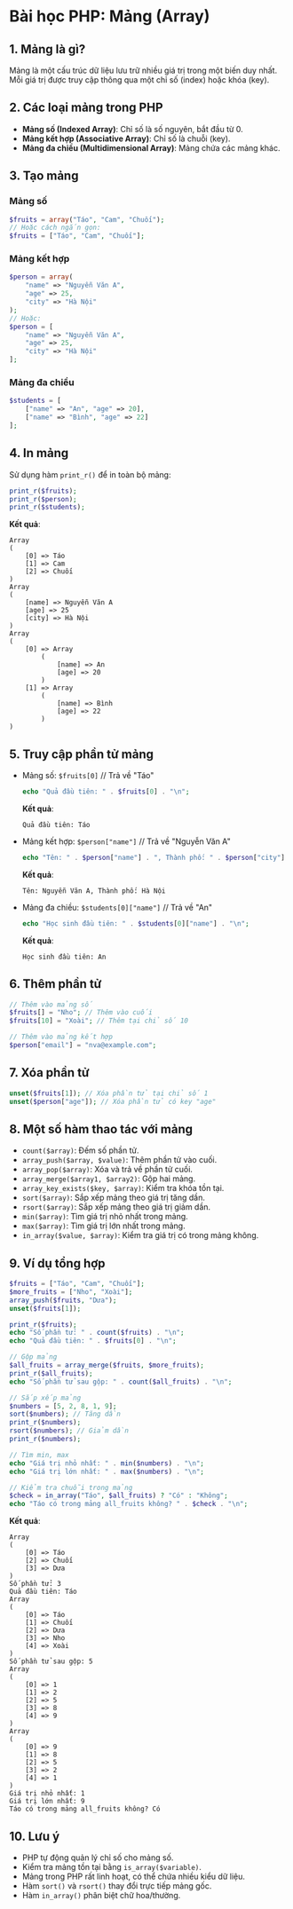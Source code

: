 # Bài học PHP: Mảng (Array)

## 1. Mảng là gì?
Mảng là một cấu trúc dữ liệu lưu trữ nhiều giá trị trong một biến duy nhất. Mỗi giá trị được truy cập thông qua một chỉ số (index) hoặc khóa (key).

## 2. Các loại mảng trong PHP
- **Mảng số (Indexed Array)**: Chỉ số là số nguyên, bắt đầu từ 0.
- **Mảng kết hợp (Associative Array)**: Chỉ số là chuỗi (key).
- **Mảng đa chiều (Multidimensional Array)**: Mảng chứa các mảng khác.

## 3. Tạo mảng
### Mảng số
```php
$fruits = array("Táo", "Cam", "Chuối");
// Hoặc cách ngắn gọn:
$fruits = ["Táo", "Cam", "Chuối"];
```

### Mảng kết hợp
```php
$person = array(
    "name" => "Nguyễn Văn A",
    "age" => 25,
    "city" => "Hà Nội"
);
// Hoặc:
$person = [
    "name" => "Nguyễn Văn A",
    "age" => 25,
    "city" => "Hà Nội"
];
```

### Mảng đa chiều
```php
$students = [
    ["name" => "An", "age" => 20],
    ["name" => "Bình", "age" => 22]
];
```

## 4. In mảng
Sử dụng hàm `print_r()` để in toàn bộ mảng:
```php
print_r($fruits);
print_r($person);
print_r($students);
```
**Kết quả**:
```
Array
(
    [0] => Táo
    [1] => Cam
    [2] => Chuối
)
Array
(
    [name] => Nguyễn Văn A
    [age] => 25
    [city] => Hà Nội
)
Array
(
    [0] => Array
        (
            [name] => An
            [age] => 20
        )
    [1] => Array
        (
            [name] => Bình
            [age] => 22
        )
)
```

## 5. Truy cập phần tử mảng
- Mảng số: `$fruits[0]` // Trả về "Táo"
  ```php
  echo "Quả đầu tiên: " . $fruits[0] . "\n";
  ```
  **Kết quả**:
  ```
  Quả đầu tiên: Táo
  ```

- Mảng kết hợp: `$person["name"]` // Trả về "Nguyễn Văn A"
  ```php
  echo "Tên: " . $person["name"] . ", Thành phố: " . $person["city"] . "\n";
  ```
  **Kết quả**:
  ```
  Tên: Nguyễn Văn A, Thành phố: Hà Nội
  ```

- Mảng đa chiều: `$students[0]["name"]` // Trả về "An"
  ```php
  echo "Học sinh đầu tiên: " . $students[0]["name"] . "\n";
  ```
  **Kết quả**:
  ```
  Học sinh đầu tiên: An
  ```

## 6. Thêm phần tử
```php
// Thêm vào mảng số
$fruits[] = "Nho"; // Thêm vào cuối
$fruits[10] = "Xoài"; // Thêm tại chỉ số 10

// Thêm vào mảng kết hợp
$person["email"] = "nva@example.com";
```

## 7. Xóa phần tử
```php
unset($fruits[1]); // Xóa phần tử tại chỉ số 1
unset($person["age"]); // Xóa phần tử có key "age"
```

## 8. Một số hàm thao tác với mảng
- `count($array)`: Đếm số phần tử.
- `array_push($array, $value)`: Thêm phần tử vào cuối.
- `array_pop($array)`: Xóa và trả về phần tử cuối.
- `array_merge($array1, $array2)`: Gộp hai mảng.
- `array_key_exists($key, $array)`: Kiểm tra khóa tồn tại.
- `sort($array)`: Sắp xếp mảng theo giá trị tăng dần.
- `rsort($array)`: Sắp xếp mảng theo giá trị giảm dần.
- `min($array)`: Tìm giá trị nhỏ nhất trong mảng.
- `max($array)`: Tìm giá trị lớn nhất trong mảng.
- `in_array($value, $array)`: Kiểm tra giá trị có trong mảng không.

## 9. Ví dụ tổng hợp
```php
$fruits = ["Táo", "Cam", "Chuối"];
$more_fruits = ["Nho", "Xoài"];
array_push($fruits, "Dưa");
unset($fruits[1]);

print_r($fruits);
echo "Số phần tử: " . count($fruits) . "\n";
echo "Quả đầu tiên: " . $fruits[0] . "\n";

// Gộp mảng
$all_fruits = array_merge($fruits, $more_fruits);
print_r($all_fruits);
echo "Số phần tử sau gộp: " . count($all_fruits) . "\n";

// Sắp xếp mảng
$numbers = [5, 2, 8, 1, 9];
sort($numbers); // Tăng dần
print_r($numbers);
rsort($numbers); // Giảm dần
print_r($numbers);

// Tìm min, max
echo "Giá trị nhỏ nhất: " . min($numbers) . "\n";
echo "Giá trị lớn nhất: " . max($numbers) . "\n";

// Kiểm tra chuỗi trong mảng
$check = in_array("Táo", $all_fruits) ? "Có" : "Không";
echo "Táo có trong mảng all_fruits không? " . $check . "\n";
```
**Kết quả**:
```
Array
(
    [0] => Táo
    [2] => Chuối
    [3] => Dưa
)
Số phần tử: 3
Quả đầu tiên: Táo
Array
(
    [0] => Táo
    [1] => Chuối
    [2] => Dưa
    [3] => Nho
    [4] => Xoài
)
Số phần tử sau gộp: 5
Array
(
    [0] => 1
    [1] => 2
    [2] => 5
    [3] => 8
    [4] => 9
)
Array
(
    [0] => 9
    [1] => 8
    [2] => 5
    [3] => 2
    [4] => 1
)
Giá trị nhỏ nhất: 1
Giá trị lớn nhất: 9
Táo có trong mảng all_fruits không? Có
```

## 10. Lưu ý
- PHP tự động quản lý chỉ số cho mảng số.
- Kiểm tra mảng tồn tại bằng `is_array($variable)`.
- Mảng trong PHP rất linh hoạt, có thể chứa nhiều kiểu dữ liệu.
- Hàm `sort()` và `rsort()` thay đổi trực tiếp mảng gốc.
- Hàm `in_array()` phân biệt chữ hoa/thường.